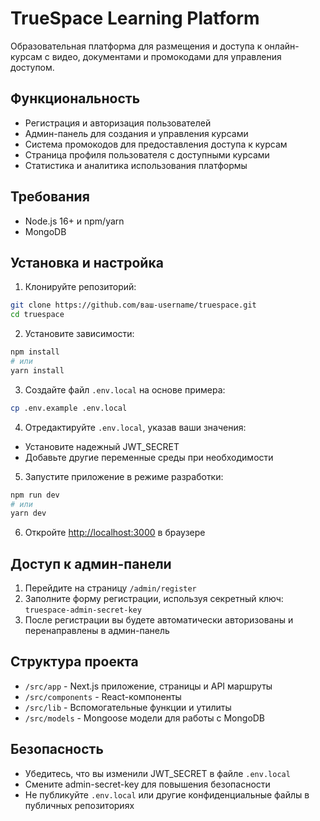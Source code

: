 # TrueSpace Learning Platform

Образовательная платформа для размещения и доступа к онлайн-курсам с видео, документами и промокодами для управления доступом.

## Функциональность

- Регистрация и авторизация пользователей
- Админ-панель для создания и управления курсами
- Система промокодов для предоставления доступа к курсам
- Страница профиля пользователя с доступными курсами
- Статистика и аналитика использования платформы

## Требования

- Node.js 16+ и npm/yarn
- MongoDB

## Установка и настройка

1. Клонируйте репозиторий:
```bash
git clone https://github.com/ваш-username/truespace.git
cd truespace
```

2. Установите зависимости:
```bash
npm install
# или
yarn install
```

3. Создайте файл `.env.local` на основе примера:
```bash
cp .env.example .env.local
```

4. Отредактируйте `.env.local`, указав ваши значения:
- Установите надежный JWT_SECRET
- Добавьте другие переменные среды при необходимости

5. Запустите приложение в режиме разработки:
```bash
npm run dev
# или
yarn dev
```

6. Откройте [http://localhost:3000](http://localhost:3000) в браузере

## Доступ к админ-панели

1. Перейдите на страницу `/admin/register`
2. Заполните форму регистрации, используя секретный ключ: `truespace-admin-secret-key`
3. После регистрации вы будете автоматически авторизованы и перенаправлены в админ-панель

## Структура проекта

- `/src/app` - Next.js приложение, страницы и API маршруты
- `/src/components` - React-компоненты
- `/src/lib` - Вспомогательные функции и утилиты
- `/src/models` - Mongoose модели для работы с MongoDB

## Безопасность

- Убедитесь, что вы изменили JWT_SECRET в файле `.env.local`
- Смените admin-secret-key для повышения безопасности
- Не публикуйте `.env.local` или другие конфиденциальные файлы в публичных репозиториях 